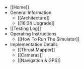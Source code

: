 * [[Home]]
* General Information
    * [[Architecture]]
    * [[16.04 Upgrade]]
* [[Testing Log]]
* Operating Instructions
    * [[How To Run The Simulator]]
* Implementation Details
    * [[Thrust Mapper]]
    * [[Cameras]]
    * [[Navigation & GPS]]